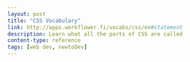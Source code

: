 ```yaml
---
layout: post
title: "CSS Vocabulary"
link: http://apps.workflower.fi/vocabs/css/en#statement
description: Learn what all the parts of CSS are called
content-type: reference
tags: [web dev, newtoDev]
---
```

